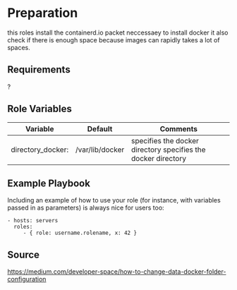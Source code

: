 Preparation
=========

this roles install the containerd.io packet neccessaey to install docker it also check if there is enough space because images can rapidly takes a lot of spaces.

Requirements
------------

?

Role Variables
--------------
|  Variable | Default  |  Comments |  
|----------------------|----------------|-----------------------------------------------------------------|
|  directory_docker: | /var/lib/docker  |  specifies the docker directory specifies the docker directory  |
 

Example Playbook
----------------

Including an example of how to use your role (for instance, with variables passed in as parameters) is always nice for users too:

    - hosts: servers
      roles:
         - { role: username.rolename, x: 42 }

Source
-------
https://medium.com/developer-space/how-to-change-data-docker-folder-configuration


